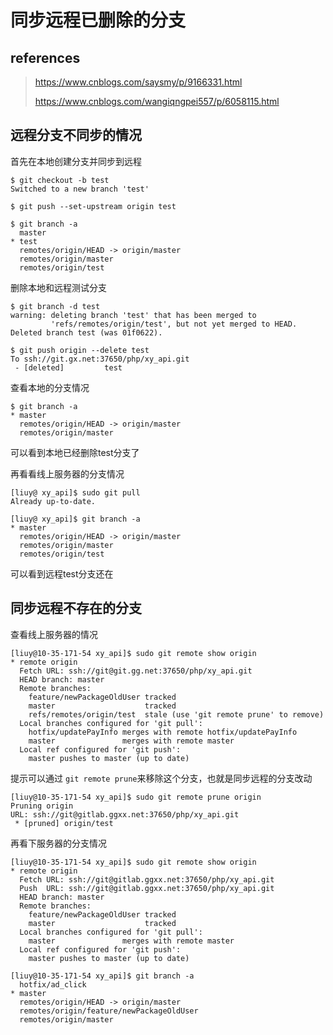 # 同步远程已删除的分支

## references

> https://www.cnblogs.com/saysmy/p/9166331.html
>
> https://www.cnblogs.com/wangiqngpei557/p/6058115.html

## 远程分支不同步的情况

首先在本地创建分支并同步到远程

```
$ git checkout -b test
Switched to a new branch 'test'

$ git push --set-upstream origin test

$ git branch -a
  master
* test
  remotes/origin/HEAD -> origin/master
  remotes/origin/master
  remotes/origin/test
```

删除本地和远程测试分支

```
$ git branch -d test
warning: deleting branch 'test' that has been merged to
         'refs/remotes/origin/test', but not yet merged to HEAD.
Deleted branch test (was 01f0622).

$ git push origin --delete test
To ssh://git.gx.net:37650/php/xy_api.git
 - [deleted]         test
```

查看本地的分支情况

```
$ git branch -a
* master
  remotes/origin/HEAD -> origin/master
  remotes/origin/master
```

可以看到本地已经删除test分支了

再看看线上服务器的分支情况

```
[liuy@ xy_api]$ sudo git pull
Already up-to-date.

[liuy@ xy_api]$ git branch -a
* master
  remotes/origin/HEAD -> origin/master
  remotes/origin/master
  remotes/origin/test
```

可以看到远程test分支还在

## 同步远程不存在的分支

查看线上服务器的情况

```
[liuy@10-35-171-54 xy_api]$ sudo git remote show origin
* remote origin
  Fetch URL: ssh://git@git.gg.net:37650/php/xy_api.git
  HEAD branch: master
  Remote branches:
    feature/newPackageOldUser tracked
    master                    tracked
    refs/remotes/origin/test  stale (use 'git remote prune' to remove)
  Local branches configured for 'git pull':
    hotfix/updatePayInfo merges with remote hotfix/updatePayInfo
    master               merges with remote master
  Local ref configured for 'git push':
    master pushes to master (up to date)
```

提示可以通过 `git remote prune`来移除这个分支，也就是同步远程的分支改动

```
[liuy@10-35-171-54 xy_api]$ sudo git remote prune origin
Pruning origin
URL: ssh://git@gitlab.ggxx.net:37650/php/xy_api.git
 * [pruned] origin/test
```

再看下服务器的分支情况

```
[liuy@10-35-171-54 xy_api]$ sudo git remote show origin
* remote origin
  Fetch URL: ssh://git@gitlab.ggxx.net:37650/php/xy_api.git
  Push  URL: ssh://git@gitlab.ggxx.net:37650/php/xy_api.git
  HEAD branch: master
  Remote branches:
    feature/newPackageOldUser tracked
    master                    tracked
  Local branches configured for 'git pull':
    master               merges with remote master
  Local ref configured for 'git push':
    master pushes to master (up to date)
    
[liuy@10-35-171-54 xy_api]$ git branch -a
  hotfix/ad_click
* master
  remotes/origin/HEAD -> origin/master
  remotes/origin/feature/newPackageOldUser
  remotes/origin/master
```

